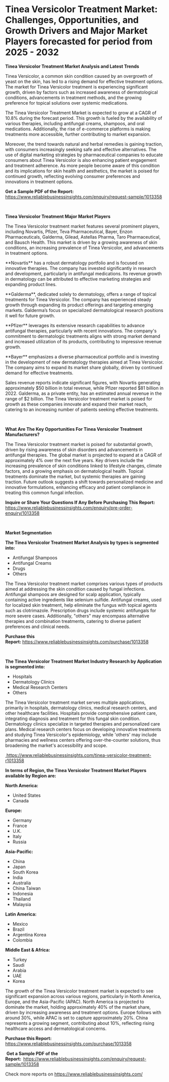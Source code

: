 <p><h1>Tinea Versicolor Treatment Market: Challenges, Opportunities, and Growth Drivers and Major Market Players forecasted for period from 2025 - 2032</h1></p><p><strong>Tinea Versicolor Treatment Market Analysis and Latest Trends</strong></p>
<p><p>Tinea Versicolor, a common skin condition caused by an overgrowth of yeast on the skin, has led to a rising demand for effective treatment options. The market for Tinea Versicolor treatment is experiencing significant growth, driven by factors such as increased awareness of dermatological conditions, advancements in treatment methods, and the growing preference for topical solutions over systemic medications. </p><p>The Tinea Versicolor Treatment Market is expected to grow at a CAGR of 10.8% during the forecast period. This growth is fueled by the availability of various therapies, including antifungal creams, shampoos, and oral medications. Additionally, the rise of e-commerce platforms is making treatments more accessible, further contributing to market expansion.</p><p>Moreover, the trend towards natural and herbal remedies is gaining traction, with consumers increasingly seeking safe and effective alternatives. The use of digital marketing strategies by pharmaceutical companies to educate consumers about Tinea Versicolor is also enhancing patient engagement and treatment adherence. As more people become aware of this condition and its implications for skin health and aesthetics, the market is poised for continued growth, reflecting evolving consumer preferences and innovations in treatment options.</p></p>
<p><strong>Get a Sample PDF of the Report:&nbsp;</strong> <a href="https://www.reliablebusinessinsights.com/enquiry/request-sample/1013358?utm_campaign=1720&utm_medium=2&utm_source=Github&utm_content=ia&utm_term=06032025&utm_id=tinea-versicolor-treatment">https://www.reliablebusinessinsights.com/enquiry/request-sample/1013358</a></p>
<p>&nbsp;</p>
<p><strong>Tinea Versicolor Treatment Major Market Players</strong></p>
<p><p>The Tinea Versicolor treatment market features several prominent players, including Novartis, Pfizer, Teva Pharmaceutical, Bayer, Enzon Pharmaceuticals, Galderma, Gilead, Astellas Pharma, Taro Pharmaceutical, and Bausch Health. This market is driven by a growing awareness of skin conditions, an increasing prevalence of Tinea Versicolor, and advancements in treatment options.</p><p>**Novartis** has a robust dermatology portfolio and is focused on innovative therapies. The company has invested significantly in research and development, particularly in antifungal medications. Its revenue growth in dermatology can be attributed to effective marketing strategies and expanding product lines.</p><p>**Galderma**, dedicated solely to dermatology, offers a range of topical treatments for Tinea Versicolor. The company has experienced steady growth through expanding its product offerings and targeting emerging markets. Galderma’s focus on specialized dermatological research positions it well for future growth.</p><p>**Pfizer** leverages its extensive research capabilities to advance antifungal therapies, particularly with recent innovations. The company's commitment to dermatologic treatments aligns with strong market demand and increased utilization of its products, contributing to impressive revenue growth.</p><p>**Bayer** emphasizes a diverse pharmaceutical portfolio and is investing in the development of new dermatology therapies aimed at Tinea Versicolor. The company aims to expand its market share globally, driven by continued demand for effective treatments.</p><p>Sales revenue reports indicate significant figures, with Novartis generating approximately $50 billion in total revenue, while Pfizer reported $81 billion in 2022. Galderma, as a private entity, has an estimated annual revenue in the range of $2 billion. The Tinea Versicolor treatment market is poised for growth as these companies innovate and expand their market reach, catering to an increasing number of patients seeking effective treatments.</p></p>
<p>&nbsp;</p>
<p><strong>What Are The Key Opportunities For Tinea Versicolor Treatment Manufacturers?</strong></p>
<p><p>The Tinea Versicolor treatment market is poised for substantial growth, driven by rising awareness of skin disorders and advancements in antifungal therapies. The global market is projected to expand at a CAGR of approximately 4% over the next five years. Key drivers include the increasing prevalence of skin conditions linked to lifestyle changes, climate factors, and a growing emphasis on dermatological health. Topical treatments dominate the market, but systemic therapies are gaining traction. Future outlook suggests a shift towards personalized medicine and innovative formulations, enhancing efficacy and patient compliance in treating this common fungal infection.</p></p>
<p><strong>Inquire or Share Your Questions If Any Before Purchasing This Report:</strong> <a href="https://www.reliablebusinessinsights.com/enquiry/pre-order-enquiry/1013358?utm_campaign=1720&utm_medium=2&utm_source=Github&utm_content=ia&utm_term=06032025&utm_id=tinea-versicolor-treatment">https://www.reliablebusinessinsights.com/enquiry/pre-order-enquiry/1013358</a></p>
<p>&nbsp;</p>
<p><strong>Market Segmentation</strong></p>
<p><strong>The Tinea Versicolor Treatment Market Analysis by types is segmented into:</strong></p>
<p><ul><li>Antifungal Shampoos</li><li>Antifungal Creams</li><li>Drugs</li><li>Others</li></ul></p>
<p><p>The Tinea Versicolor treatment market comprises various types of products aimed at addressing the skin condition caused by fungal infections. Antifungal shampoos are designed for scalp application, typically containing active ingredients like selenium sulfide. Antifungal creams, used for localized skin treatment, help eliminate the fungus with topical agents such as clotrimazole. Prescription drugs include systemic antifungals for more severe cases. Additionally, "others" may encompass alternative therapies and combination treatments, catering to diverse patient preferences and clinical needs.</p></p>
<p><strong>Purchase this Report:&nbsp;</strong><a href="https://www.reliablebusinessinsights.com/purchase/1013358?utm_campaign=1720&utm_medium=2&utm_source=Github&utm_content=ia&utm_term=06032025&utm_id=tinea-versicolor-treatment">https://www.reliablebusinessinsights.com/purchase/1013358</a></p>
<p>&nbsp;</p>
<p><strong>The Tinea Versicolor Treatment Market Industry Research by Application is segmented into:</strong></p>
<p><ul><li>Hospitals</li><li>Dermatology Clinics</li><li>Medical Research Centers</li><li>Others</li></ul></p>
<p><p>The Tinea Versicolor treatment market serves multiple applications, primarily in hospitals, dermatology clinics, medical research centers, and other healthcare facilities. Hospitals provide comprehensive patient care, integrating diagnosis and treatment for this fungal skin condition. Dermatology clinics specialize in targeted therapies and personalized care plans. Medical research centers focus on developing innovative treatments and studying Tinea Versicolor's epidemiology, while 'others' may include pharmacies and wellness centers offering over-the-counter solutions, thus broadening the market's accessibility and scope.</p></p>
<p><a href="https://www.reliablebusinessinsights.com/tinea-versicolor-treatment-r1013358?utm_campaign=1720&utm_medium=2&utm_source=Github&utm_content=ia&utm_term=06032025&utm_id=tinea-versicolor-treatment">&nbsp;https://www.reliablebusinessinsights.com/tinea-versicolor-treatment-r1013358</a></p>
<p><strong>In terms of Region, the Tinea Versicolor Treatment Market Players available by Region are:</strong></p>
<p>
    <p> <strong> North America: </strong>
        <ul>
            <li>United States</li>
            <li>Canada</li>
        </ul>
        </p> 
    <p> <strong> Europe: </strong>
        <ul>
            <li>Germany</li>
            <li>France</li>
            <li>U.K.</li>
            <li>Italy</li>
            <li>Russia</li>
        </ul>
        </p> 
    <p> <strong> Asia-Pacific: </strong>
        <ul>
            <li>China</li>
            <li>Japan</li>
            <li>South Korea</li>
            <li>India</li>
            <li>Australia</li>
            <li>China Taiwan</li>
            <li>Indonesia</li>
            <li>Thailand</li>
            <li>Malaysia</li>
        </ul>
        </p> 
    <p> <strong> Latin America: </strong>
        <ul>
            <li>Mexico</li>
            <li>Brazil</li>
            <li>Argentina Korea</li>
            <li>Colombia</li>
        </ul>
        </p> 
    <p> <strong> Middle East & Africa: </strong>
        <ul>
            <li>Turkey</li>
            <li>Saudi</li>
            <li>Arabia</li>
            <li>UAE</li>
            <li>Korea</li>
        </ul>
    </p>
    </p>
<p><p>The growth of the Tinea Versicolor treatment market is expected to see significant expansion across various regions, particularly in North America, Europe, and the Asia-Pacific (APAC). North America is projected to dominate the market, holding approximately 40% of the market share, driven by increasing awareness and treatment options. Europe follows with around 30%, while APAC is set to capture approximately 20%. China represents a growing segment, contributing about 10%, reflecting rising healthcare access and dermatological concerns.</p></p>
<p><strong>Purchase this Report: </strong><a href="https://www.reliablebusinessinsights.com/purchase/1013358?utm_campaign=1720&utm_medium=2&utm_source=Github&utm_content=ia&utm_term=06032025&utm_id=tinea-versicolor-treatment">https://www.reliablebusinessinsights.com/purchase/1013358</a></p>
<p>&nbsp;<strong>Get a Sample PDF of the Report:&nbsp;&nbsp;</strong><a href="https://www.reliablebusinessinsights.com/enquiry/request-sample/1013358?utm_campaign=1720&utm_medium=2&utm_source=Github&utm_content=ia&utm_term=06032025&utm_id=tinea-versicolor-treatment">https://www.reliablebusinessinsights.com/enquiry/request-sample/1013358</a></p>
<p><strong></strong></p>
<p>Check more reports on <a href="https://www.reliablebusinessinsights.com/?utm_campaign=1720&utm_medium=2&utm_source=Github&utm_content=ia&utm_term=06032025&utm_id=tinea-versicolor-treatment">https://www.reliablebusinessinsights.com/</a></p>